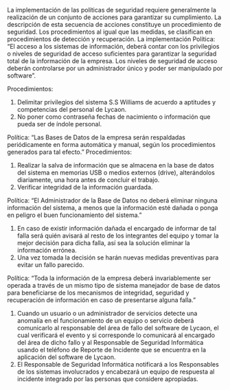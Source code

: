 
La implementación de las políticas de seguridad requiere generalmente la realización de un conjunto de acciones para garantizar su cumplimiento. La descripción de esta secuencia de  acciones constituye un procedimiento de seguridad. Los procedimientos al igual que las medidas, se clasifican en procedimientos de detección y recuperación.
La implementación
Política: “El acceso a los sistemas de información, deberá contar con los privilegios o niveles de seguridad de acceso suficientes para garantizar la seguridad total de la información de la empresa. Los niveles de seguridad de acceso deberán controlarse por un administrador único y poder ser manipulado por software”.

Procedimientos:
1. Delimitar privilegios del sistema S.S Williams de acuerdo a aptitudes y competencias del personal de Lycaon.
2. No poner como contraseña fechas de nacimiento o información que pueda ser de índole personal.

Política: “Las Bases de Datos de la empresa serán respaldadas periódicamente en forma automática y manual, según los procedimientos generados para tal efecto.”
Procedimientos:
1. Realizar la salva de información que se almacena en la base de datos del sistema en memorias USB o medios externos (drive), alterándolos diariamente, una hora antes de concluir el trabajo.
2. Verificar  integridad de la información guardada.

Política: “El Administrador de la Base de Datos no deberá eliminar ninguna información del sistema, a menos que la información esté dañada o ponga en peligro el buen funcionamiento del sistema.”
1. En caso de existir información dañada el encargado de informar de tal falla será quién avisará al resto de los integrantes del equipo y tomar la mejor decisión para dicha falla, así sea la solución eliminar la información errónea.
2. Una vez tomada la decisión se harán nuevas medidas preventivas para evitar un fallo parecido.

Política: “Toda la información de la empresa deberá invariablemente ser operada a través de un mismo tipo de sistema manejador de base de datos para beneficiarse de los mecanismos de integridad, seguridad y recuperación de información en caso de presentarse alguna falla.”
 
1. Cuando un usuario o un administrador de servicios detecte una anomalía en el funcionamiento de un equipo o           servicio deberá comunicarlo al responsable del área de fallo del software de Lycaon, el cual verificará el evento y si   corresponde lo comunicará al encargado del área de dicho fallo y al Responsable de Seguridad Informática usando el  teléfono de Reporte de Incidente que se encuentra en la aplicación del software de Lycaon. 
2. El Responsable de Seguridad Informática notificará a los Responsables de los sistemas involucrados y encabezará un equipo de respuesta al incidente integrado por las personas que considere apropiadas. 
